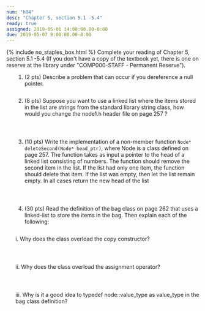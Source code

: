 ```yaml
---
num: "h04"
desc: "Chapter 5, section 5.1 -5.4"
ready: true
assigned: 2019-05-01 14:00:00.00-8:00
due: 2019-05-07 9:00:00.00-8:00
---
```

{% include no_staples_box.html %}
Complete your reading of Chapter 5, section 5.1 -5.4   (If you don't have a copy of the textbook yet, there is one on reserve at the library under "COMP000-STAFF - Permanent Reserve").

<ol markdown="1">

1. (2 pts) Describe a problem that can occur if you dereference a null pointer.
<div style="margin-bottom:2em"></div>

2. (8 pts) Suppose you want to use a linked list where the items stored in the list are strings from the standard library string class, how would you change the node1.h header file on page 257 ?
<div style="margin-bottom:4em"></div>

3. (10 pts) Write the implementation of a non-member function <code>Node* deleteSecond(Node* head_ptr)</code>, where Node is a class defined on page 257. The function takes as input a pointer to the head of a linked list consisting of numbers. The function should remove the second item in the list. If the list had only one item, the function should delete that item. If the list was empty, then let the list remain empty. In all cases return the new head of the list
<div style="margin-bottom:4em"></div>


<div class="pagebreak"></div>


4. (30 pts)  Read the definition of the bag class on page 262 that uses a linked-list to store the items in the bag. Then explain each of the following:
<div style="margin-bottom:2em"></div>
	i. Why does the class overload the copy constructor?
	<div style="margin-bottom:4em"></div>
	ii. Why does the class overload the assignment operator?
	<div style="margin-bottom:4em"></div>
	iii. Why is it a good idea to typedef node::value_type as value_type in the bag class definition?
	<div style="margin-bottom:2em"></div>


</ol>
